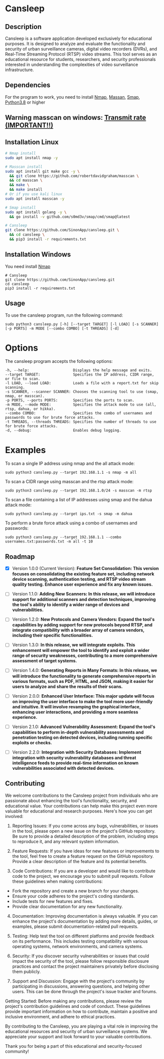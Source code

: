 # Cansleep

## Description
Cansleep is a software application developed exclusively for educational purposes. It is designed to analyze and evaluate the functionality and security of urban surveillance cameras, digital video recorders (DVRs), and Real-Time Streaming Protocol (RTSP) video streams. This tool serves as an educational resource for students, researchers, and security professionals interested in understanding the complexities of video surveillance infrastructure.

## Dependencies
For the program to work, you need to install [Nmap](https://nmap.org), [Massan](https://github.com/robertdavidgraham/masscan), [Smap](https://github.com/s0md3v/Smap), [Python3.8](https://www.python.org) or higher

## Warning masscan on windows: [Transmit rate (IMPORTANT!!)](https://github.com/robertdavidgraham/masscan#transmit-rate-important)

## Installation Linux
```bash
# Nmap install
sudo apt install nmap -y

# Masscan install
sudo apt install git make gcc -y \
  && git clone https://github.com/robertdavidgraham/masscan \
  && cd masscan \
  && make \
  && make install
# Or if you use kali linux
sudo apt install masscan -y

# Smap install
sudo apt install golang -y \
  && go install -v github.com/s0md3v/smap/cmd/smap@latest

# Cansleep
git clone https://github.com/SinonApp/cansleep.git \
  && cd cansleep \
  && pip3 install -r requirements.txt
```

## Installation Windows
You need install [Nmap](https://nmap.org)
```
# Cansleep
git clone https://github.com/SinonApp/cansleep.git
cd cansleep
pip3 install -r requirements.txt
```

## Usage
To use the cansleep program, run the following command:
```
sudo python3 cansleep.py [-h] [--target TARGET] [-l LOAD] [-s SCANNER] [-p PORTS] -m MODE [--combo COMBO] [-t THREADS] [-d]
```
# Options
The cansleep program accepts the following options:
```
-h, --help:                    Displays the help message and exits.
--target TARGET:               Specifies the IP address, CIDR range, or file to scan.
-l LOAD, --load LOAD:          Loads a file with a report.txt for skip scanning.
-s SCANNER, --scanner SCANNER: Chooses the scanning tool to use (smap, nmap, or masscan).
-p PORTS, --ports PORTS:       Specifies the ports to scan.
-m MODE, --mode MODE:          Specifies the attack mode to use (all, rtsp, dahua, or hikka).
--combo COMBO:                 Specifies the combo of usernames and passwords to use for brute force attacks.
-t THREADS, --threads THREADS: Specifies the number of threads to use for brute force attacks.
-d, --debug:                   Enables debug logging.
```

# Examples
To scan a single IP address using nmap and the all attack mode:

```
sudo python3 cansleep.py --target 192.168.1.1 -s nmap -m all
```
To scan a CIDR range using masscan and the rtsp attack mode:
```
sudo python3 cansleep.py --target 192.168.1.0/24 -s masscan -m rtsp
```
To scan a file containing a list of IP addresses using smap and the dahua attack
mode:
```
sudo python3 cansleep.py --target ips.txt -s smap -m dahua
```
To perform a brute force attack using a combo of usernames and passwords:

```
sudo python3 cansleep.py --target 192.168.1.1 --combo usernames.txt:passwords.txt -m all -t 10
```

## Roadmap
- [x] Version 1.0.0 (Current Version):
__Feature Set Consolidation: This version focuses on consolidating the existing feature set, including network device scanning, authentication testing, and RTSP video stream quality testing. Enhance user experience and fix any known issues.__

- [ ] Version 1.1.0:
__Adding New Scanners: In this release, we will introduce support for additional scanners and detection techniques, improving the tool's ability to identify a wider range of devices and vulnerabilities.__

- [ ] Version 1.2.0:
__New Protocols and Camera Vendors: Expand the tool's capabilities by adding support for new protocols beyond RTSP, and integrate compatibility with a broader array of camera vendors, including their specific functionalities.__

- [ ] Version 1.3.0:
__In this release, we will integrate exploits. This enhancement will empower the tool to identify and exploit a wider range of security weaknesses, contributing to a more comprehensive assessment of target systems.__

- [ ] Version 1.4.0:
__Generating Reports in Many Formats: In this release, we will introduce the functionality to generate comprehensive reports in various formats, such as PDF, HTML, and JSON, making it easier for users to analyze and share the results of their scans.__

- [ ] Version 2.0.0:
__Enhanced User Interface: This major update will focus on improving the user interface to make the tool more user-friendly and intuitive. It will involve revamping the graphical interface, enhancing user interactions, and providing a more seamless experience.__

- [ ] Version 2.1.0:
__Advanced Vulnerability Assessment: Expand the tool's capabilities to perform in-depth vulnerability assessments and penetration testing on detected devices, including running specific exploits or checks.__

- [ ] Version 2.2.0:
__Integration with Security Databases: Implement integration with security vulnerability databases and threat intelligence feeds to provide real-time information on known vulnerabilities associated with detected devices.__


## Contributing
We welcome contributions to the Cansleep project from individuals who are passionate about enhancing the tool's functionality, security, and educational value. Your contributions can help make this project even more valuable for educational and research purposes. Here's how you can get involved:

1. Reporting Issues:
If you come across any bugs, vulnerabilities, or issues in the tool, please open a new issue on the project's GitHub repository. Be sure to provide a detailed description of the problem, including steps to reproduce it, and any relevant system information.

2. Feature Requests:
If you have ideas for new features or improvements to the tool, feel free to create a feature request on the GitHub repository. Provide a clear description of the feature and its potential benefits.

3. Code Contributions:
If you are a developer and would like to contribute code to the project, we encourage you to submit pull requests. Follow these guidelines when making contributions:

- Fork the repository and create a new branch for your changes.
- Ensure your code adheres to the project's coding standards.
- Include tests for new features and fixes.
- Provide clear documentation for any new functionality.

4. Documentation:
Improving documentation is always valuable. If you can enhance the project's documentation by adding more details, guides, or examples, please submit documentation-related pull requests.

5. Testing:
Help test the tool on different platforms and provide feedback on its performance. This includes testing compatibility with various operating systems, network environments, and camera systems.

6. Security:
If you discover security vulnerabilities or issues that could impact the security of the tool, please follow responsible disclosure practices and contact the project maintainers privately before disclosing them publicly.

7. Support and Discussion:
Engage with the project's community by participating in discussions, answering questions, and helping other users. This can be done through the project's issue tracker and forums.

Getting Started:
Before making any contributions, please review the project's contribution guidelines and code of conduct. These guidelines provide important information on how to contribute, maintain a positive and inclusive environment, and adhere to ethical practices.

By contributing to the Cansleep, you are playing a vital role in improving the educational resources and security of urban surveillance systems. We appreciate your support and look forward to your valuable contributions.

Thank you for being a part of this educational and security-focused community!
